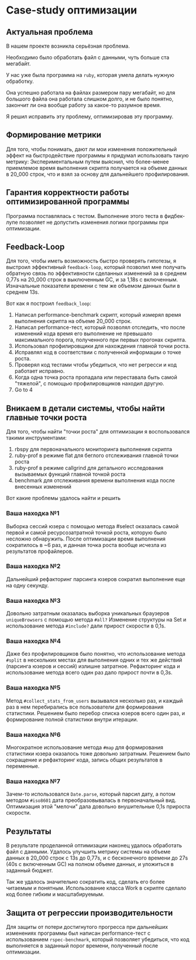 # Case-study оптимизации

## Актуальная проблема
В нашем проекте возникла серьёзная проблема.

Необходимо было обработать файл с данными, чуть больше ста мегабайт.

У нас уже была программа на `ruby`, которая умела делать нужную обработку.

Она успешно работала на файлах размером пару мегабайт, но для большого файла она работала слишком долго, и не было понятно, закончит ли она вообще работу за какое-то разумное время.

Я решил исправить эту проблему, оптимизировав эту программу.

## Формирование метрики
Для того, чтобы понимать, дают ли мои изменения положительный эффект на быстродействие программы я придумал использовать такую метрику:
Экспериментальным путем выяснил, что более-менее приемлемое время выполнения скрипта получается на объеме данных в 20_000 строк, что и взял за основу для дальнейшего профилирования.

## Гарантия корректности работы оптимизированной программы
Программа поставлялась с тестом. Выполнение этого теста в фидбек-лупе позволяет не допустить изменения логики программы при оптимизации.

## Feedback-Loop
Для того, чтобы иметь возможность быстро проверять гипотезы, я выстроил эффективный `feedback-loop`, который позволил мне получать обратную связь по эффективности сделанных изменений за в среднем 0,77s на 20_000 строк в выключенным GC, и за 1,18s с включенным.
Изначальные показатели времени с тем же объемом данных были в среднем 13s.

Вот как я построил `feedback_loop`:
1. Написал performance-benchmark скрипт, который измерял время выполнения скрипта на объеме 20_000 строк.
2. Написал performance-тест, который позволял отследить, что после изменений кода время его выполнение не превышало максимального порога, полученного при первых прогонах скрипта.
3. Использовал профилировщики для нахождения главной точки роста.
4. Исправлял код в соответствии с полученной информации о точке роста.
5. Проверял код тестами чтобы убедиться, что нет регресси и код работает исправно.
6. Когда одна точка роста пропадала или переставала быть самой "тяжелой", с помощью профилировщиков находил другую.
7. Go to 4

## Вникаем в детали системы, чтобы найти главные точки роста
Для того, чтобы найти "точки роста" для оптимизации я воспользовался такими инструментами:
1. rbspy для первоначального мониторинга выполнения скрипта
2. ruby-prof в режиме flat для беглого отслеживания главной точки роста
3. ruby-prof в режиме callgrind для детального исследования вызываемых функций главной точкой роста
4. benchmark для отслеживания времени выполнения кода после внесенных изменений

Вот какие проблемы удалось найти и решить

### Ваша находка №1
Выборка сессий юзера с помощью метода #select оказалась самой первой и самой ресурсозатратной точкой роста, которую было несложно обнаружить.
После оптимизации время выполнения сократилось в ~6 раз, и данная точка роста вообще исчезла из результатов профайлеров.

### Ваша находка №2
Дальнейший рефакторинг парсинга юзеров сократил выполнение еще на одну секунду.

### Ваша находка №3
Довольно затратным оказалась выборка уникальных браузеров `uniqueBrowsers` с помощью метода `#all?`
Изменение структуры на Set и использование метода `#include?` дали прирост скорости в 0,1s.

### Ваша находка №4
Даже без профилировщиков было понятно, что использование метода `#split` в нескольких местах для выполнения одних и тех же действий (парсинга юзеров и сессий) излишне затратное. Рефакторинг кода и использование метода всего один раз дало прирост почти в 0,3s.

### Ваша находка №5
Метод `#collect_stats_from_users` вызывался несколько раз, и каждый раз в нем перебирались все пользователи для формирования статистики. Решением было перебор списка юзеров всего один раз, и формирование полной статистики внутри итерации.

### Ваша находка №6
Многократное использование метода `#map` для формирования статистики юзера оказалось тоже довольно затратным. Решением было сокращение и рефакторинг кода, запись общих результатов в переменные.

### Ваша находка №7
Зачем-то использовался `Date.parse`, который парсил дату, а потом методом `#iso8601` дата преобразовывалась в первоначальный вид. Оптимизация этой "мелочи" дала довольно внушительные 0,1s прироста скорости.

## Результаты
В результате проделанной оптимизации наконец удалось обработать файл с данными.
Удалось улучшить метрику системы на объеме данных в 20_000 строк с 13s до 0,77s, и с бесконечного времени до 27s (40s с включенным GC) на полном объеме данных, и уложиться в заданный бюджет.

Так же удалось значительно сократить код, сделать его более читаемым и понятным.
Использование класса Work в скрипте сделало код более гибким и масштабируемым.

## Защита от регрессии производительности
Для защиты от потери достигнутого прогресса при дальнейших изменениях программы был написан performance-тест с использованием `rspec-benchmark`, который позволяет убедиться, что код выполняется в заданный порог времени, полученный после оптимизации.
